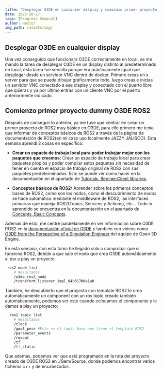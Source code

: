 ```yaml
---
title: "Desplegar O3DE en cualquier display y comienzo primer proyecto dummy O3DE ROS2"
date: 2025-10-27
tags: [Progreso Semanal]
author: Hector
img_path: /assets/img/
---
```


## Desplegar O3DE en cualquier display

Una vez conseguido que funcionara O3DE correctamente en local, se me mandó la tarea de desplegar O3DE en un display distinto al predeterminado en local, esta tarea fue sencilla porque era prácticamente igual que desplegar desde un servidor VNC dentro de docker. Primero creas un x server para que se pueda dibujar gráficamente todo, luego creas e inicias un servidor VNC conectado a ese display y conectado con el puerto libre que quieras y ya por último entras con un cliente VNC por el puerto anteriormente indicado.

## Comienzo primer proyecto dummy O3DE ROS2

Después de conseguir lo anterior, ya me tuve que centrar en crear un primer proyecto de ROS2 muy básico en O3DE, para ello primero me tenía que informar de conceptos básicos de ROS2 a través de la página de documentación de ROS2(en mi caso uso localmente JAZZY JALISCO). Esta semana aprendi 2 cosas en específico:

- **Crear un espacio de trabajo local para poder trabajar mejor con los paquetes que creemos:** Crear un espacio de trabajo local para crear paquetes propios y poder compilar estos paquetes sin necesidad de tener en cuenta el espacio de trabajo original de ROS2 con sus paquetes predeterminados. Esto se puede ver como hacer en la documentación en el apartado de [Tutorials, Beginer:Client libraries](https://docs.ros.org/en/jazzy/Tutorials/Beginner-Client-Libraries/Creating-A-Workspace/Creating-A-Workspace.html#).

- **Conceptos básicos de ROS2:** Aprender sobre los primeros conceptos bases de ROS2, como son los nodos, como el descubrimiento de nodos se hace automático mediante el middleware de ROS2, las interfaces primarias que maneja ROS2(Topics, Services y Actions), etc... Todo lo aprendido se encuentra en la documentación en el apartado de [Concepts, Basic Concepts](https://docs.ros.org/en/jazzy/Concepts/Basic.html).  

Además de esto, me centre paralelamente en ver información sobre O3DE ROS2 en la [documentación oficial de O3DE](https://www.docs.o3de.org/docs/user-guide/gems/reference/robotics/ros2/) y también con videos como [O3DE from the Perspective of a Simulation Engineer](https://www.youtube.com/watch?v=JxLXMDWbvA4) del equipo de Open 3D Engine.

En esta semana, con esta tarea he llegado solo a comprobar que si funciona ROS2, debido a que sale el nodo que crea O3DE automáticamente al dar a play un proyecto:

```bash
 ros2 node list 
    # Resultados
    /o3de_ros2_node 
    /transform_listener_impl_64b31700a1a0  
```

También, he descubierto que el proyecto con template ROS2 te crea automáticamente un component con un ros topic creado también automáticamente, podemos ver esto cuando colocamos el componente y le damos a play un proyecto:

```bash
  ros2 topic list
    # Resultados
    /clock
    /goal_pose #Este es el topic base que tiene el template ROS2
    /parameter_events
    /rosout
    /tf
    /tf_static  
```
Que además, podemos ver que está programado en la ruta del proyecto creado de O3DE ROS2 en ./Gem/Source, donde podemos encontrar varios ficheros c++ y de encabezados.
